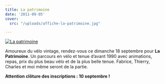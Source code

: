 ```yaml
---
title: La patrimoine
date: '2011-09-05'
cover:
  src: "/uploads/affiche-la-patrimoine.jpg"

---
```

[![](/uploads/affiche-la-patrimoine.jpg "La patrimoine")](http://www.guidoline.com/wp-content/uploads/2011/09/affiche-la-patrimoine.jpg) 

Amoureux du vélo vintage, rendez-vous ce dimanche 18 septembre pour **La Patrimoine**. Un parcours en vélo et tenue d’avant 1990 avec animations, repas, prix du plus beau vélo et de la plus belle tenue. Fabrice, Thierry, Charles et moi même seront de la partie.

**Attention clôture des inscriptions : 10 septembre !**